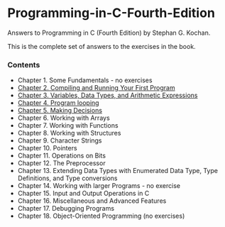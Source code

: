 # Programming-in-C-Fourth-Edition
Answers to Programming in C (Fourth Edition) by Stephan G. Kochan.

This is the complete set of answers to the exercises in the book.

### Contents

- Chapter 1. Some Fundamentals - no exercises
- [Chapter 2. Compiling and Running Your First Program](chapter2)
- [Chapter 3. Variables, Data Types, and Arithmetic Expressions](chapter3)
- [Chapter 4. Program looping](chapter4)
- [Chapter 5. Making Decisions](chapter5)
- Chapter 6. Working with Arrays
- Chapter 7. Working with Functions
- Chapter 8. Working with Structures
- Chapter 9. Character Strings
- Chapter 10. Pointers
- Chapter 11. Operations on Bits
- Chapter 12. The Preprocessor
- Chapter 13. Extending Data Types with Enumerated Data Type, Type Definitions, and Type conversions
- Chapter 14. Working with larger Programs - no exercise
- Chapter 15. Input and Output Operations in C
- Chapter 16. Miscellaneous and Advanced Features
- Chapter 17. Debugging Programs
- Chapter 18. Object-Oriented Programming (no exercises)
